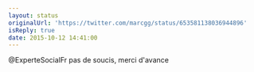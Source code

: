```yaml
---
layout: status
originalUrl: 'https://twitter.com/marcgg/status/653581138036944896'
isReply: true
date: 2015-10-12 14:41:00
---
```


@ExperteSocialFr pas de soucis, merci d'avance
